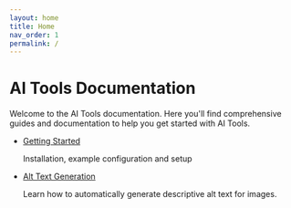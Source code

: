```yaml
---
layout: home
title: Home
nav_order: 1
permalink: /
---
```


# AI Tools Documentation

Welcome to the AI Tools documentation. Here you'll find comprehensive guides and documentation to help you get started with AI Tools.

* [Getting Started](getting-started.md)

    Installation, example configuration and setup

* [Alt Text Generation](alt-text-generation.md)

    Learn how to automatically generate descriptive alt text for images.